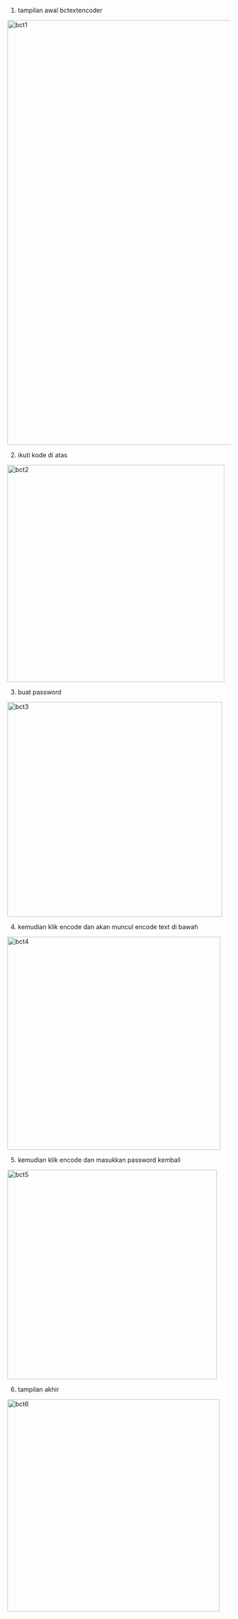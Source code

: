 1. tampilan awal bctextencoder

<img width="959" alt="bct1" src="https://github.com/user-attachments/assets/50ddeead-206f-470c-a859-640080ff4269">

2. ikuti kode di atas

<img width="490" alt="bct2" src="https://github.com/user-attachments/assets/863ae319-edc2-4531-9f95-47de303f2b27">

3. buat password


<img width="485" alt="bct3" src="https://github.com/user-attachments/assets/ae57fd42-a2d6-4efa-a6e7-d09623d41cf5">


4. kemudian klik encode dan akan muncul encode text di bawah


<img width="481" alt="bct4" src="https://github.com/user-attachments/assets/3bfab9dc-0714-451f-bac8-562ca8e5686d">


5. kemudian klik encode dan masukkan password kembali

<img width="473" alt="bct5" src="https://github.com/user-attachments/assets/4b28867c-e001-4ead-b676-6436f2b1f7c0">

6.  tampilan akhir

<img width="479" alt="bct6" src="https://github.com/user-attachments/assets/b07bc001-531a-447f-a924-a7e5c7cb9f01">






